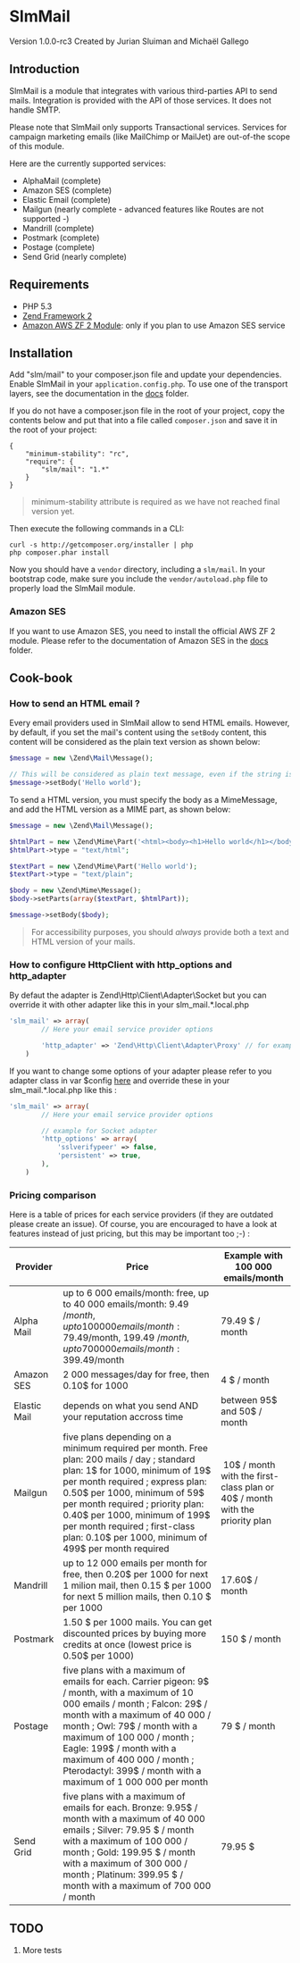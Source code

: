 SlmMail
=======
Version 1.0.0-rc3 Created by Jurian Sluiman and Michaël Gallego

Introduction
------------

SlmMail is a module that integrates with various third-parties API to send mails. Integration is provided with the
API of those services. It does not handle SMTP.

Please note that SlmMail only supports Transactional services. Services for campaign marketing emails (like MailChimp
or MailJet) are out-of-the scope of this module.

Here are the currently supported services:

* AlphaMail (complete)
* Amazon SES (complete)
* Elastic Email (complete)
* Mailgun (nearly complete - advanced features like Routes are not supported -)
* Mandrill (complete)
* Postmark (complete)
* Postage (complete)
* Send Grid (nearly complete)

Requirements
------------
* PHP 5.3
* [Zend Framework 2](https://github.com/zendframework/zf2)
* [Amazon AWS ZF 2 Module](https://github.com/aws/aws-sdk-php-zf2): only if you plan to use Amazon SES service

Installation
------------
Add "slm/mail" to your composer.json file and update your dependencies. Enable SlmMail in your
`application.config.php`. To use one of the transport layers, see the documentation in the [docs](https://github.com/juriansluiman/SlmMail/tree/master/docs) folder.

If you do not have a composer.json file in the root of your project, copy the contents below and put that into a
file called `composer.json` and save it in the root of your project:

```
{
    "minimum-stability": "rc",
    "require": {
        "slm/mail": "1.*"
    }
}
```

> minimum-stability attribute is required as we have not reached final version yet.

Then execute the following commands in a CLI:

```
curl -s http://getcomposer.org/installer | php
php composer.phar install
```

Now you should have a `vendor` directory, including a `slm/mail`. In your bootstrap code, make sure
you include the `vendor/autoload.php` file to properly load the SlmMail module.

### Amazon SES

If you want to use Amazon SES, you need to install the official AWS ZF 2 module. Please refer to the documentation
of Amazon SES in the [docs](https://github.com/juriansluiman/SlmMail/tree/master/docs) folder.

Cook-book
---------

### How to send an HTML email ?

Every email providers used in SlmMail allow to send HTML emails. However, by default, if you set the mail's content
using the `setBody` content, this content will be considered as the plain text version as shown below:

```php
$message = new \Zend\Mail\Message();

// This will be considered as plain text message, even if the string is valid HTML code
$message->setBody('Hello world');
```

To send a HTML version, you must specify the body as a MimeMessage, and add the HTML version as a MIME part, as
shown below:

```php
$message = new \Zend\Mail\Message();

$htmlPart = new \Zend\Mime\Part('<html><body><h1>Hello world</h1></body></html>');
$htmlPart->type = "text/html";

$textPart = new \Zend\Mime\Part('Hello world');
$textPart->type = "text/plain";

$body = new \Zend\Mime\Message();
$body->setParts(array($textPart, $htmlPart));

$message->setBody($body);
```

> For accessibility purposes, you should *always* provide both a text and HTML version of your mails.

### How to configure HttpClient with http_options and http_adapter

By defaut the adapter is Zend\Http\Client\Adapter\Socket but you can override it with other adapter like this in your slm_mail.*.local.php

```php
'slm_mail' => array(
        // Here your email service provider options

        'http_adapter' => 'Zend\Http\Client\Adapter\Proxy' // for example
    )
```

If you want to change some options of your adapter please refer to you adapter class in var $config [here](https://github.com/zendframework/zf2/tree/master/library/Zend/Http/Client/Adapter) and override these in your slm_mail.*.local.php like this :

```php
'slm_mail' => array(
        // Here your email service provider options

        // example for Socket adapter
        'http_options' => array(
            'sslverifypeer' => false,
            'persistent' => true,
        ),
    )
```

### Pricing comparison

Here is a table of prices for each service providers (if they are outdated please create an issue). Of course, you
are encouraged to have a look at features instead of just pricing, but this may be important too ;-) :

Provider     | Price | Example with 100 000 emails/month |
------------ | ----- | ---------------------------------
Alpha Mail   | up to 6 000 emails/month: free, up to 40 000 emails/month: 9.49 $/month, up to 100 000 emails/month: 79.49$/month, 199.49 $/month, up to 700 000 emails/month: 399.49$/month | 79.49 $ / month
Amazon SES   | 2 000 messages/day for free, then 0.10$ for 1000 | 4 $ / month
Elastic Mail | depends on what you send AND your reputation accross time | between 95$ and 50$ / month
Mailgun      | five plans depending on a minimum required per month. Free plan: 200 mails / day ; standard plan: 1$ for 1000, minimum of 19$ per month required ; express plan: 0.50$ per 1000, minimum of 59$ per month required ; priority plan: 0.40$ per 1000, minimum of 199$ per month required ; first-class plan: 0.10$ per 1000, minimum of 499$ per month required | 10$ / month with the first-class plan or 40$ / month with the priority plan
Mandrill     | up to 12 000 emails per month for free, then 0.20$ per 1000 for next 1 milion mail, then 0.15 $ per 1000 for next 5 million mails, then 0.10 $ per 1000 | 17.60$ / month
Postmark     | 1.50 $ per 1000 mails. You can get discounted prices by buying more credits at once (lowest price is 0.50$ per 1000) | 150 $ / month
Postage      | five plans with a maximum of emails for each. Carrier pigeon: 9$ / month, with a maximum of 10 000 emails / month ; Falcon: 29$ / month with a maximum of 40 000 / month ; Owl: 79$ / month with a maximum of 100 000 / month ; Eagle: 199$ / month with a maximum of 400 000 / month ; Pterodactyl: 399$ / month with a maximum of 1 000 000 per month | 79 $ / month
Send Grid    | five plans with a maximum of emails for each. Bronze: 9.95$ / month with a maximum of 40 000 emails ; Silver: 79.95 $ / month with a maximum of 100 000 / month ; Gold: 199.95 $ / month with a maximum of 300 000 / month ; Platinum: 399.95 $ / month with a maximum of 700 000 / month | 79.95 $


TODO
----
 1. More tests

